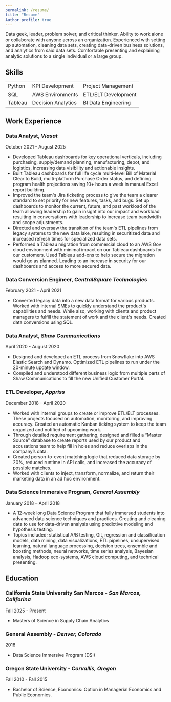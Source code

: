 ```yaml
---
permalink: /resume/
title: "Resume"
Author_profile: true
---
```


Data geek, leader, problem solver, and critical thinker. Ability to work alone or collaborate with anyone across an organization. Experienced with setting up automation, cleaning data sets, creating data-driven business solutions, and analytics from said data sets. Comfortable presenting and explaining analytic solutions to a single individual or a large group.

## Skills

|         |          | |
|:-------------|:------------------|:------------------|
| Python       | KPI Development   | Project Management|
| SQL          | AWS Environments  | ETL/ELT Development|
| Tableau      | Decision Analytics| BI Data Engineering|


## Work Experience

### Data Analyst, _Viasat_
October 2021 - August 2025
-	Developed Tableau dashboards for key operational verticals, including purchasing, supply/demand planning, manufacturing, depot, and logistics, increasing data visibility and actionable insights.
-	Built Tableau dashboards for full life cycle multi-level Bill of Material Clear to Build, multi-platform Purchase Order status, and defining program health projections saving 10+ hours a week in manual Excel report building. 
-	Improved the team's Jira ticketing process to give the team a clearer standard to set priority for new features, tasks, and bugs. Set up dashboards to monitor the current, future, and past workload of the team allowing leadership to gain insight into our impact and workload resulting in conversations with leadership to increase team bandwidth and scope adjustments.
-	Directed and oversaw the transition of the team's ETL pipelines from legacy systems to the new data lake, resulting in securitized data and increased refresh times for specialized data sets.
-	Performed a Tableau migration from commercial cloud to an AWS Gov cloud environment with minimal impact on our Tableau dashboards for our customers. Used Tableau add-ons to help secure the migration would go as planned. Leading to an increase in security for our dashboards and access to more secured data.

### Data Conversion Engineer, _CentralSquare Technologies_
February 2021 - April 2021
-	Converted legacy data into a new data format for various products. Worked with internal SMEs to quickly understand the product's capabilities and needs. While also, working with clients and product managers to fulfill the statement of work and the client's needs. Created data conversions using SQL.

### Data Analyst, _Shaw Communications_
April 2020 - August 2020
-	Designed and developed an ETL process from Snowflake into AWS Elastic Search and Dynamo. Optimized ETL pipelines to run under the 20-minute update window. 
-	Compiled and understood different business logic from multiple parts of Shaw Communications to fill the new Unified Customer Portal.

### ETL Developer, _Appriss_
December 2018 - April 2020
-	Worked with internal groups to create or improve ETL/ELT processes. These projects focused on automation, monitoring, and improving accuracy. Created an automatic Kanban ticking system to keep the team organized and notified of upcoming work. 
-	Through detailed requirement gathering, designed and filled a “Master Source” database to create reports used by our product and accusations team to help fill in holes and reduce overlaps in the company’s data. 
-	Created person-to-event matching logic that reduced data storage by 20%, reduced runtime in API calls, and increased the accuracy of possible matches. 
-	Worked with clients to inject, transform, normalize, and return their marketing data in an ad hoc environment. 

### Data Science Immersive Program, _General Assembly_
January 2018 – April 2018
-	A 12-week long Data Science Program that fully immersed students into advanced data science techniques and practices. Creating and cleaning data to use for data-driven analysis using predictive modeling and hypothesis testing. 
-	Topics included; statistical A/B testing, Git, regression and classification models, data mining, data visualizations, ETL pipelines, unsupervised learning, natural language processing, decision trees, ensemble and boosting methods, neural networks, time series analysis, Bayesian analysis, Hadoop eco-systems, AWS cloud computing, and technical presenting. 


## Education

### California State University San Marcos - _San Marcos, Califorina_
Fall 2025 - Present
- Masters of Science in Supply Chain Analytics

### General Assembly - _Denver, Colorado_
2018
- Data Science Immersive Program (DSI)

### Oregon State University - _Corvallis, Oregon_
Fall 2010 - Fall 2015
-	Bachelor of Science, Economics: Option in Managerial Economics and Public Economics.
